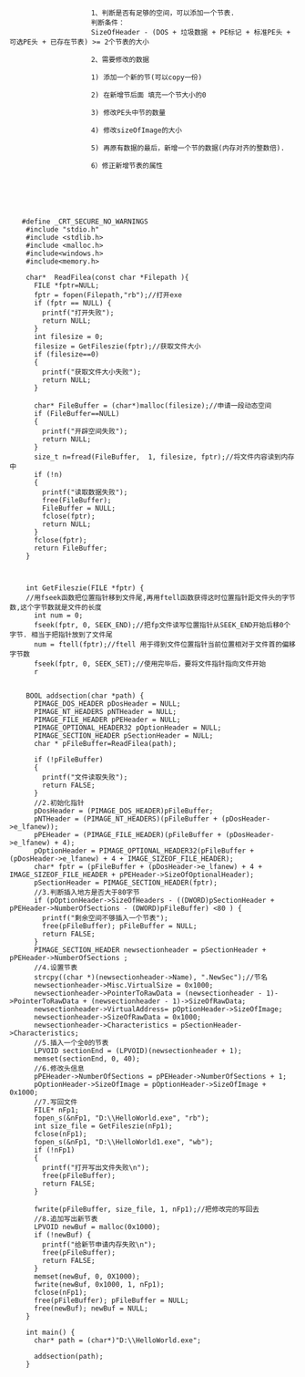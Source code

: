                         1、判断是否有足够的空间，可以添加一个节表.
                        判断条件：
                        SizeOfHeader - (DOS + 垃圾数据 + PE标记 + 标准PE头 + 可选PE头 + 已存在节表) >= 2个节表的大小
                    
                        2、需要修改的数据

                        1) 添加一个新的节(可以copy一份)

                        2) 在新增节后面 填充一个节大小的0

                        3) 修改PE头中节的数量

                        4) 修改sizeOfImage的大小

                        5) 再原有数据的最后，新增一个节的数据(内存对齐的整数倍).

                        6）修正新增节表的属性


       
       
       
       
       #define _CRT_SECURE_NO_WARNINGS
        #include "stdio.h"
        #include <stdlib.h>
        #include <malloc.h>
        #include<windows.h>
        #include<memory.h>

        char*  ReadFilea(const char *Filepath ){
          FILE *fptr=NULL;
          fptr = fopen(Filepath,"rb");//打开exe
          if (fptr == NULL) {
            printf("打开失败");
            return NULL;
          }
          int filesize = 0;
          filesize = GetFileszie(fptr);//获取文件大小
          if (filesize==0)
          {
            printf("获取文件大小失败");
            return NULL;
          }

          char* FileBuffer = (char*)malloc(filesize);//申请一段动态空间
          if (FileBuffer==NULL)
          {
            printf("开辟空间失败");
            return NULL;
          }
          size_t n=fread(FileBuffer,  1, filesize, fptr);//将文件内容读到内存中
          if (!n)
          {
            printf("读取数据失败");
            free(FileBuffer);
            FileBuffer = NULL;
            fclose(fptr);
            return NULL;
          }
          fclose(fptr);
          return FileBuffer;
        }



        int GetFileszie(FILE *fptr) {
        //用fseek函数把位置指针移到文件尾,再用ftell函数获得这时位置指针距文件头的字节数,这个字节数就是文件的长度
          int num = 0;
          fseek(fptr, 0, SEEK_END);//把fp文件读写位置指针从SEEK_END开始后移0个字节. 相当于把指针放到了文件尾 
          num = ftell(fptr);//ftell 用于得到文件位置指针当前位置相对于文件首的偏移字节数
          fseek(fptr, 0, SEEK_SET);//使用完毕后，要将文件指针指向文件开始
          r


        BOOL addsection(char *path) {
          PIMAGE_DOS_HEADER pDosHeader = NULL;
          PIMAGE_NT_HEADERS pNTHeader = NULL;
          PIMAGE_FILE_HEADER pPEHeader = NULL;
          PIMAGE_OPTIONAL_HEADER32 pOptionHeader = NULL;
          PIMAGE_SECTION_HEADER pSectionHeader = NULL;
          char * pFileBuffer=ReadFilea(path);

          if (!pFileBuffer)
          {
            printf("文件读取失败");
            return FALSE;
          }
          //2.初始化指针
          pDosHeader = (PIMAGE_DOS_HEADER)pFileBuffer;
          pNTHeader = (PIMAGE_NT_HEADERS)(pFileBuffer + (pDosHeader->e_lfanew));
          pPEHeader = (PIMAGE_FILE_HEADER)(pFileBuffer + (pDosHeader->e_lfanew) + 4);
          pOptionHeader = PIMAGE_OPTIONAL_HEADER32(pFileBuffer + (pDosHeader->e_lfanew) + 4 + IMAGE_SIZEOF_FILE_HEADER);
          char* fptr = (pFileBuffer + (pDosHeader->e_lfanew) + 4 + IMAGE_SIZEOF_FILE_HEADER + pPEHeader->SizeOfOptionalHeader);
          pSectionHeader = PIMAGE_SECTION_HEADER(fptr);
          //3.判断插入地方是否大于80字节
          if (pOptionHeader->SizeOfHeaders - ((DWORD)pSectionHeader + pPEHeader->NumberOfSections - (DWORD)pFileBuffer) <80 ) {
            printf("剩余空间不够插入一个节表");
            free(pFileBuffer); pFileBuffer = NULL;
            return FALSE;
          }
          PIMAGE_SECTION_HEADER newsectionheader = pSectionHeader + pPEHeader->NumberOfSections ;
          //4.设置节表
          strcpy((char *)(newsectionheader->Name), ".NewSec");//节名
          newsectionheader->Misc.VirtualSize = 0x1000;
          newsectionheader->PointerToRawData = (newsectionheader - 1)->PointerToRawData + (newsectionheader - 1)->SizeOfRawData;
          newsectionheader->VirtualAddress= pOptionHeader->SizeOfImage;
          newsectionheader->SizeOfRawData = 0x1000;
          newsectionheader->Characteristics = pSectionHeader->Characteristics;
          //5.插入一个全0的节表
          LPVOID sectionEnd = (LPVOID)(newsectionheader + 1);
          memset(sectionEnd, 0, 40);
          //6.修改头信息
          pPEHeader->NumberOfSections = pPEHeader->NumberOfSections + 1;
          pOptionHeader->SizeOfImage = pOptionHeader->SizeOfImage + 0x1000;
          //7.写回文件
          FILE* nFp1;
          fopen_s(&nFp1, "D:\\HelloWorld.exe", "rb");
          int size_file = GetFileszie(nFp1);
          fclose(nFp1);
          fopen_s(&nFp1, "D:\\HelloWorld1.exe", "wb");
          if (!nFp1)
          {
            printf("打开写出文件失败\n");
            free(pFileBuffer);
            return FALSE;
          }

          fwrite(pFileBuffer, size_file, 1, nFp1);//把修改完的写回去
          //8.追加写出新节表
          LPVOID newBuf = malloc(0x1000);
          if (!newBuf) {
            printf("给新节申请内存失败\n");
            free(pFileBuffer);
            return FALSE;
          }
          memset(newBuf, 0, 0X1000);
          fwrite(newBuf, 0x1000, 1, nFp1);
          fclose(nFp1);
          free(pFileBuffer); pFileBuffer = NULL;
          free(newBuf); newBuf = NULL;
        }

        int main() {
          char* path = (char*)"D:\\HelloWorld.exe";

          addsection(path);
        }
